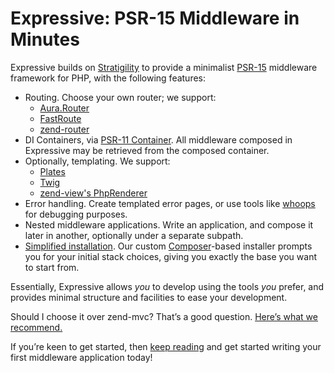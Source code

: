 # Expressive: PSR-15 Middleware in Minutes

Expressive builds on [Stratigility](https://docs.zendframework.com/zend-stratigility/)
to provide a minimalist [PSR-15](http://www.php-fig.org/psr/psr-15/) middleware
framework for PHP, with the following features:

- Routing. Choose your own router; we support:
    - [Aura.Router](https://github.com/auraphp/Aura.Router)
    - [FastRoute](https://github.com/nikic/FastRoute)
    - [zend-router](https://github.com/zendframework/zend-router)
- DI Containers, via [PSR-11 Container](https://www.php-fig.org/psr/psr-11/).
  All middleware composed in Expressive may be retrieved from the composed
  container.
- Optionally, templating. We support:
    - [Plates](http://platesphp.com/)
    - [Twig](http://twig.sensiolabs.org/)
    - [zend-view's PhpRenderer](https://docs.zendeframework..com/zend-view/)
- Error handling. Create templated error pages, or use tools like
  [whoops](https://github.com/filp/whoops) for debugging purposes.
- Nested middleware applications. Write an application, and compose it later
  in another, optionally under a separate subpath.
- [Simplified installation](getting-started/quick-start.md#create-a-new-project). 
  Our custom [Composer](https://getcomposer.org)-based installer prompts you for 
  your initial stack choices, giving you exactly the base you want to start from.

Essentially, Expressive allows *you* to develop using the tools *you* prefer,
and provides minimal structure and facilities to ease your development.

Should I choose it over zend-mvc?
That’s a good question. [Here’s what we recommend.](why-expressive.md)

If you’re keen to get started, then [keep reading](getting-started/features.md)
and get started writing your first middleware application today!
